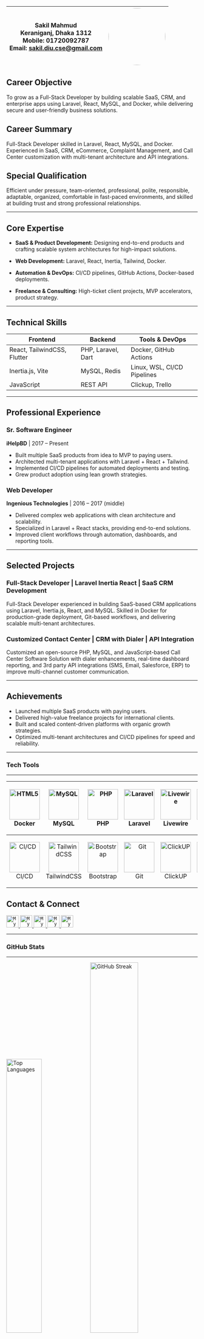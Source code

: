 | Sakil Mahmud <br> Keraniganj, Dhaka 1312 <br> Mobile: 01720092787 <br> Email: [sakil.diu.cse@gmail.com](mailto:sakil.diu.cse@gmail.com) | <img src="https://avatars.githubusercontent.com/u/15440498?v=4" width="150" height="150" style="border-radius:50%;" /> |
| --- | --- |

## Career Objective

To grow as a Full-Stack Developer by building scalable SaaS, CRM, and enterprise apps using Laravel, React, MySQL, and Docker, while delivering secure and user-friendly business solutions.

## Career Summary

Full-Stack Developer skilled in Laravel, React, MySQL, and Docker. Experienced in SaaS, CRM, eCommerce, Complaint Management, and Call Center customization with multi-tenant architecture and API integrations.

## Special Qualification

Efficient under pressure, team-oriented, professional, polite, responsible, adaptable, organized, comfortable in fast-paced environments, and skilled at building trust and strong professional relationships.

---

## Core Expertise

- **SaaS & Product Development:** Designing end-to-end products and crafting scalable system architectures for high-impact solutions.

- **Web Development:** Laravel, React, Inertia, Tailwind, Docker.  

- **Automation & DevOps:** CI/CD pipelines, GitHub Actions, Docker-based deployments.  

- **Freelance & Consulting:** High-ticket client projects, MVP accelerators, product strategy.  

---

## Technical Skills

| Frontend             | Backend           | Tools & DevOps       |
|---------------------|-----------------|-------------------|
| React, TailwindCSS, Flutter  | PHP, Laravel, Dart    | Docker, GitHub Actions |
| Inertia.js, Vite    | MySQL, Redis     | Linux, WSL, CI/CD Pipelines |
| JavaScript | REST API | Clickup, Trello |

---

## Professional Experience

### Sr. Software Engineer
**iHelpBD** | 2017 – Present  
- Built multiple SaaS products from idea to MVP to paying users.  
- Architected multi-tenant applications with Laravel + React + Tailwind.  
- Implemented CI/CD pipelines for automated deployments and testing.  
- Grew product adoption using lean growth strategies.

### Web Developer
**Ingenious Technologies** | 2016 – 2017 (middle)  
- Delivered complex web applications with clean architecture and scalability.  
- Specialized in Laravel + React stacks, providing end-to-end solutions.  
- Improved client workflows through automation, dashboards, and reporting tools.  

---

## Selected Projects

### Full-Stack Developer | Laravel Inertia React | SaaS CRM Development
Full-Stack Developer experienced in building SaaS-based CRM applications using Laravel, Inertia.js, React, and MySQL. Skilled in Docker for production-grade deployment, Git-based workflows, and delivering scalable multi-tenant architectures.

### Customized Contact Center | CRM with Dialer | API Integration
Customized an open-source PHP, MySQL, and JavaScript-based Call Center Software Solution with dialer enhancements, real-time dashboard reporting, and 3rd party API integrations (SMS, Email, Salesforce, ERP) to improve multi-channel customer communication.

---

## Achievements
- Launched multiple SaaS products with paying users.  
- Delivered high-value freelance projects for international clients.  
- Built and scaled content-driven platforms with organic growth strategies.  
- Optimized multi-tenant architectures and CI/CD pipelines for speed and reliability.

---

### Tech Tools

---

| <p align="center"><img width="80" src="https://img.icons8.com/fluency/48/docker.png" alt="HTML5" /> <br> Docker </p> | <p align="center"><img width="80" src="https://tinyurl.com/jxp4emzn" alt="MySQL" /> <br> MySQL </p> | <p align="center"><img width="80" src="https://tinyurl.com/y7n73v24" alt="PHP" /> <br> PHP </p>                 | <p align="center"><img width="80" src="https://tinyurl.com/2udxkcbv" alt="Laravel" /> <br> Laravel </p>     | <p align="center"><img width="80" src="https://tinyurl.com/ywuxh5bd" alt="Livewire" /> <br> Livewire </p> | <p align="center"><img width="80" src="https://tinyurl.com/4zf266wk" alt="Inertia JS" /> <br> Inertia JS </p> | <p align="center"><img width="80" src="https://tinyurl.com/24sh3nb7" alt="JavaScript" /> <br> JavaScript </p> | <p align="center"><img width="80" src="https://tinyurl.com/4wrv5cpv" alt="ReactJS" /> <br> ReactJS </p> | 
| --------------------------------------------------------------------------------------------------- | --------------------------------------------------------------------------------------------------------------- | ----------------------------------------------------------------------------------------------------------- | --------------------------------------------------------------------------------------------------------- | ------------------------------------------------------------------------------------------------------------- | ------------------------------------------------------------------------------------------------------------- | ------------------------------------------------------------------------------------------------------- | --------------------------------------------------------------------------------------------------- |
| <p align="center"><img width="80" src="https://mlops-guide.github.io/MLOps/CICDML/ci-cd.png" alt="CI/CD" /> <br> CI/CD </p>   | <p align="center"><img width="80" src="https://tinyurl.com/mu76e5hd" alt="TailwindCSS" /> <br> TailwindCSS </p> | <p align="center"><img width="80" src="https://tinyurl.com/vbnftr3s" alt="Bootstrap" /> <br> Bootstrap </p> | <p align="center"><img width="80" src="https://tinyurl.com/bb96h6jj" alt="Git" /> <br> Git </p>           | <p align="center"><img width="80" src="https://tinyurl.com/wv457wp2" alt="ClickUP" /> <br> ClickUP </p>       | <p align="center"><img width="80" src="https://tinyurl.com/bd8faajr" alt="VS Code" /> <br> VS Code </p>       | <p align="center"><img width="80" src="https://tinyurl.com/3wxhtc2c" alt="cPanel" /> <br> cPanel </p>   | <p align="center"><img width="80" src="https://tinyurl.com/35fy6p9d" alt="CSS" /> <br> CSS3 </p> |


## Contact & Connect

<a href="https://www.upwork.com/o/companies/~011335ddde8074293a/">
  <code><img alt="My Upwork" width="32" src="https://shorturl.at/cjBkS" /></code>
</a>

<a href="https://www.fiverr.com/mistersakil">
  <code><img alt="My Fiverr" width="32" src="https://shorturl.at/HN6pR" /></code>
</a>

<a href="https://www.facebook.com/octapia.com.bd">
  <code><img alt="My linkedin" width="32" src="https://shorturl.at/SGL57" /></code>
</a>

<a href="https://www.linkedin.com/in/mistersakil">
  <code><img alt="My linkedin" width="32" src="https://shorturl.at/wtz69" /></code>
</a>
<a href="mailto:sakil.diu.cse@gmail.com">
<code><img alt="My e-mail" width="32" src="https://shorturl.at/akvBM" /></code>
</a>

---

### GitHub Stats

---

<p align="left">
  <img src="https://tinyurl.com/3c83kwps" alt="Top Languages" style="width: 43%;">
  <img src="https://tinyurl.com/yzu48kj5" alt="GitHub Streak" style="width: 50%;">
</p>
<p align="left">
  <img src="https://tinyurl.com/fvc5v94w" alt="GitHub Stats" style="width: 95%;">
</p>

### Profile Visitor

---

<div align="center">
  <img src="https://profile-counter.glitch.me/mistersakil/count.svg" alt="Visitor Count">
</div>
